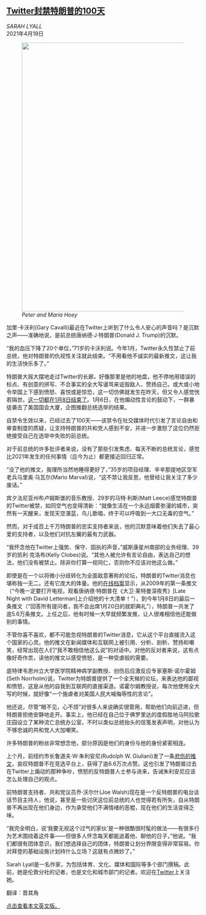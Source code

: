 <!--1619005593000-->
[Twitter封禁特朗普的100天](https://cn.nytimes.com/usa/20210419/trump-twitter/)
------

<address>SARAH LYALL</address><time pudate="2021-04-19 01:02:34" datetime="2021-04-19 01:02:34">2021年4月19日</time><figure class="article-span-photo"><img src="https://static01.nyt.com/images/2021/04/18/us/politics/18trumptwitter/18trumptwitter-master1050.jpg" width="1050" height="700"><figcaption> <cite>Peter and Maria Hoey</cite></figcaption></figure><section class="article-body"><p>加里·卡沃利(Gary Cavalli)最近在Twitter上听到了什么令人安心的声音吗？是沉默之声——准确地说，是前总统唐纳德·J·特朗普(Donald J. Trump)的沉默。</p><p>“我的血压下降了20个单位，”71岁的卡沃利说。今年1月，Twitter永久性禁止了前总统，他对特朗普的仇视性关注就此结束。“不用看他不诚实的最新推文，这让我的生活快乐多了。”</p><p>特朗普大摇大摆地走过Twitter的长廊，好像那里是他的地盘，他不停地用错误的标点、有创意的拼写、不合事实的全大写谩骂来诋毁敌人、赞扬自己，或大或小地令举国上下感到愤怒、喜悦或是惊恐，这一切仿佛就发生在昨天，但又令人感觉恍若隔世。<a href="https://www.nytimes.com/2021/01/08/technology/twitter-trump-suspended.html">这一切都在1月8日结束了</a>。1月6日，在他煽动性言论的鼓动下，一群暴徒袭击了美国国会大厦，企图推翻总统选举的结果。</p><p>自禁令生效以来，已经过去了100天——该禁令在社交媒体时代引发了言论自由和审查制度的质疑，让支持特朗普的共和党人感到不安，并进一步激怒了这位仍然拒绝接受自己在选举中失败的前总统。</p><p>对于前总统的许多批评者来说，没有了那些引发焦虑、每天不断的总统言论，感觉比2021年发生的任何事情（迄今为止）都更接近回归正常。</p><p>“没了他的推文，我理所当然地睡得更好了，”35岁的项目经理、辛辛那提地区空军老兵马里奥·马瓦尔(Mario Marval)说，“这不禁让我反思，他曾经让我关注了多少废话。”</p><p>宾夕法尼亚州布卢姆斯堡的音乐教授、29岁的马特·利斯(Matt Leece)感觉特朗普的Twitter被禁，如同空气也变得清新：“就像生活在一个永远烟雾弥漫的城市，突然有一天醒来，发现天空湛蓝，鸟儿歌唱，终于可以呼吸到一大口无毒的空气。”</p><p>然而，对于成百上千万特朗普的忠实支持者来说，他的沉默意味着他们失去了最心爱的支持者，以及他们对抗左翼的最有力武器。</p><p>“我怀念他在Twitter上强势、保守、固执的声音，”威斯康星州南部的业务经理、39岁的凯利·克洛布(Kelly Clobes)说。“其他人被允许有言论自由，表达自己的想法，他们没有被禁止。除非你打算一视同仁，否则你不应该对他这么做。”</p><p>即使是在一个以将微小分歧转化为全面敌意著称的论坛，特朗普的Twitter消息也堪称独一无二。还有它庞大的体量。他的<a rel="noopener noreferrer" target="_blank" href="https://www.thetrumparchive.com/" title="Link: https://www.thetrumparchive.com/">在线档案</a>显示，从2009年的第一条推文（“今晚一定要打开电视，观看唐纳德·特朗普在《大卫·莱特曼深夜秀》[Late Night with David Letterman]上介绍他的十大清单！”），到今年1月8日的最后一条推文（“回答所有提问者，我不会出席1月20日的就职典礼”），特朗普一共发了逾5.6万条推文。上任之后，他有时候一大早就频繁发推，让人很难相信他还能做别的事情。</p><p>不管你喜不喜欢，都不可能忽视特朗普的Twitter消息，它从这个平台直接流入这个国家的心灵。他的推文在新闻媒体和互联网上被引用、分析、剖析、赞扬和嘲笑，经常出现在人们“我不敢相信他这么说”的对话中。对他的反对者来说，这有点像好奇作祟，读他的推文以感受愤怒，是一种受虐般的需要。</p><p>底特律韦恩州立大学医学院精神病学副教授、创伤后应激反应专家塞斯·诺尔霍姆(Seth Norrholm)说，Twitter为特朗普提供了一个全天候的论坛，来表达他的鄙视和愤怒，这是从他的自我到互联网的直接渠道。诺霍尔姆教授说，每次他使用全大写的时候，就好像“一个施虐者对美国人民大喊侮辱性的言论”。</p><p>他还说，尽管“眼不见，心不烦”对很多人来说确实很管用，帮助他们向前迈进，但特朗普拒绝安静地走开。事实上，他已经在自己位于佛罗里达的度假胜地马阿拉歌庄园设立了某种流亡总统办公室，不时以类似总统抬头的信笺发表声明，对他认为不够忠诚的共和党人大加嘲笑。</p><p>许多特朗普的粉丝非常想念他，部分原因是他们的身份与他的身份紧密相连。</p><p>上个月，前纽约市长鲁道夫·W·朱利安尼(Rudolph W. Giuliani)发了一条<a rel="noopener noreferrer" target="_blank" href="https://twitter.com/RudyGiuliani/status/1370761305792086018">悲伤的推文</a>，哀叹特朗普不在竞选平台上，获得了逾6.6万次点赞。这也引发了特朗普过去在Twitter上煽动的那种争吵，愤怒的反特朗普人士参与进来，告诫朱利安尼应该怎么处理自己的观点。</p><p>前特朗普支持者、共和党议员乔·沃尔什(Joe Walsh)现在是一个反特朗普的电台谈话节目主持人，他说，甚至是一些讨厌这位前总统的人也觉得若有所失，自从特朗普不再出现在他们身边，作为承受他们不满情绪的恶棍，现在他们的生活变得乏味。</p><p>“我完全明白，说‘我要无视这个过气的家伙’是一种很酷很时髦的做法——有很多行为艺术围绕着这件事——但很多人怀念每天都能追着他、聊他的日子，”他说。“我们都很有团体意识，我们想选择自己的团体，特朗普让划分界限变得非常容易。你对拜登的基础设施计划持什么立场？这就有点微妙了。”</p></section><footer class="author-info"><p>Sarah Lyall是一名作家，为包括体育、文化、媒体和国际等多个部门撰稿。此前，她是伦敦分社的记者，也是文化和城市部门的记者。欢迎在<a rel="nofollow" target="_blank" href="https://twitter.com/sarahlyall">Twitter</a>上关注她。</p><p>翻译：晋其角 </p><p><a rel="nofollow" target="_blank" href="https://www.nytimes.com/2021/04/17/us/politics/trump-twitter.html">点击查看本文英文版。</a></p></footer>
